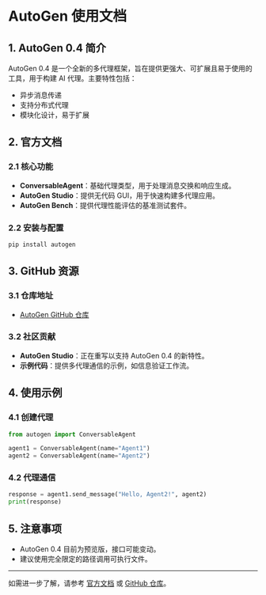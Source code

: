 # AutoGen 使用文档

## 1. AutoGen 0.4 简介
AutoGen 0.4 是一个全新的多代理框架，旨在提供更强大、可扩展且易于使用的工具，用于构建 AI 代理。主要特性包括：
- 异步消息传递
- 支持分布式代理
- 模块化设计，易于扩展

## 2. 官方文档
### 2.1 核心功能
- **ConversableAgent**：基础代理类型，用于处理消息交换和响应生成。
- **AutoGen Studio**：提供无代码 GUI，用于快速构建多代理应用。
- **AutoGen Bench**：提供代理性能评估的基准测试套件。

### 2.2 安装与配置
```bash
pip install autogen
```

## 3. GitHub 资源
### 3.1 仓库地址
- [AutoGen GitHub 仓库](https://github.com/microsoft/autogen)

### 3.2 社区贡献
- **AutoGen Studio**：正在重写以支持 AutoGen 0.4 的新特性。
- **示例代码**：提供多代理通信的示例，如信息验证工作流。

## 4. 使用示例
### 4.1 创建代理
```python
from autogen import ConversableAgent

agent1 = ConversableAgent(name="Agent1")
agent2 = ConversableAgent(name="Agent2")
```

### 4.2 代理通信
```python
response = agent1.send_message("Hello, Agent2!", agent2)
print(response)
```

## 5. 注意事项
- AutoGen 0.4 目前为预览版，接口可能变动。
- 建议使用完全限定的路径调用可执行文件。

---

如需进一步了解，请参考 [官方文档](https://docs.microsoft.com/autogen) 或 [GitHub 仓库](https://github.com/microsoft/autogen)。